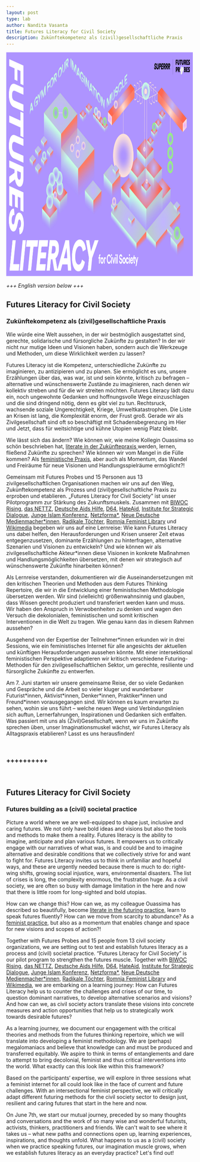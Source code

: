 ```yaml
---
layout: post
type: lab
author: Nandita Vasanta
title: Futures Literacy for Civil Society
description: Zukünftekompetenz als (zivil)gesellschaftliche Praxis
---
```


<img src="/assets/img/blog/futuresliteracy.jpg" alt="An illustration of a imaginary gym, with the title Futures Literacy" width="500" height="600">

<p>
    <i>
      +++ English version below +++
    </i>
</p>

<p>
<h2>Futures Literacy for Civil Society </h2>
<h3>Zukünftekompetenz als (zivil)gesellschaftliche Praxis</h3>
</p>

<p>Wie würde eine Welt aussehen, in der wir bestmöglich ausgestattet sind, gerechte, solidarische und fürsorgliche Zukünfte zu gestalten? In der wir nicht nur mutige Ideen und Visionen haben, sondern auch die Werkzeuge und Methoden, um diese Wirklichkeit werden zu lassen? </p>

<p>Futures Literacy ist die Kompetenz, unterschiedliche Zukünfte zu imaginieren, zu antizipieren und zu planen. Sie ermöglicht es uns, unsere Erzählungen über das, was war, ist und sein könnte, kritisch zu befragen – alternative und wünschenswerte Zustände zu imaginieren, nach denen wir kollektiv streben und für die wir streiten möchten. Futures Literacy lädt dazu ein, noch ungewohnte Gedanken und hoffnungsvolle Wege einzuschlagen und die sind dringend nötig, denn es gibt viel zu tun. Rechtsruck, wachsende soziale Ungerechtigkeit, Kriege, Umweltkatastrophen. Die Liste an Krisen ist lang, die Komplexität enorm, der Frust groß. Gerade wir als Zivilgesellschaft sind oft so beschäftigt mit Schadensbegrenzung im Hier und Jetzt, dass für weitsichtige und kühne Utopien wenig Platz bleibt. </p>

<p>Wie lässt sich das ändern? Wie können wir, wie meine Kollegin Ouassima so schön beschrieben hat, <a href="https://superrr.net/2024/05/21/Warum-wir-flie%C3%9Fend-Zuk%C3%BCnfte-sprechen-sollten.html" >literate in der Zukünftepraxis </a> werden, lernen, fließend Zukünfte zu sprechen? Wie können wir vom Mangel in die Fülle kommen? Als <a href="https://superrr.net/2024/04/29/Walking-the-talk.html">feministische Praxis</a>, aber auch als Momentum, das Wandel und Freiräume für neue Visionen und Handlungsspielräume ermöglicht?!
</p>

<p>Gemeinsam mit Futures Probes und 15 Personen aus 13 zivilgesellschaftlichen Organisationen machen wir uns auf den Weg, Zukünftekompetenz als Prozess und (zivil)gesellschaftliche Praxis zu erproben und etablieren. „Futures Literacy for Civil Society” ist unser Pilotprogramm zur Stärkung des Zukunftsmuskels. Zusammen mit <a href="https://biwoc-rising.org/">BIWOC Rising</a>, <a href="https://www.das-nettz.de/">das NETTZ</a>, <a href="https://www.aidshilfe.de/">Deutsche Aids Hilfe</a>, <a href="https://d-64.org/">D64</a>, <a href="https://hateaid.org/">HateAid</a>, <a href="https://isdgermany.org/">Institute for Strategic Dialogue</a>, <a href="https://www.junge-islam-konferenz.de/">Junge Islam Konferenz</a>, <a href="https://netzforma.org/">Netzforma*</a>, <a href="https://neuemedienmacher.de/">Neue Deutsche Medienmacher*innen</a>, <a href="https://radikaletoechter.de/">Radikale Töchter</a>, <a href="https://romnjafeministlib.com/">Romnja Feminist Library</a> und <a href="https://www.wikimedia.de/">Wikimedia</a> begeben wir uns auf eine Lernreise: Wie kann Futures Literacy uns dabei helfen, den Herausforderungen und Krisen unserer Zeit etwas entgegenzusetzen, dominante Erzählungen zu hinterfragen, alternative Szenarien und Visionen zu entwickeln? Und wie können wir als zivilgesellschaftliche Akteur*innen diese Visionen in konkrete Maßnahmen und Handlungsmöglichkeiten übersetzen, mit denen wir strategisch auf wünschenswerte Zukünfte hinarbeiten können? </p>

<p>Als Lernreise verstanden, dokumentieren wir die Auseinandersetzungen mit den kritischen Theorien und Methoden aus dem Futures Thinking Repertoire, die wir in die Entwicklung einer feministischen Methodologie übersetzen werden. Wir sind (vielleicht) größenwahnsinnig und glauben, dass Wissen gerecht produziert und transferiert werden kann und muss. Wir haben den Anspruch in Verwobenheiten zu denken und wagen den Versuch die dekolonialen, feministischen und somit kritischen Interventionen in die Welt zu tragen. Wie genau kann das in diesem Rahmen aussehen?</p>


<p>Ausgehend von der Expertise der Teilnehmer*innen erkunden wir in drei Sessions, wie ein feministisches Internet für alle angesichts der aktuellen und künftigen Herausforderungen aussehen könnte. Mit einer intersektional feministischen Perspektive adaptieren wir kritisch verschiedene Futuring-Methoden für den zivilgesellschaftlichen Sektor, um gerechte, resiliente und fürsorgliche Zukünfte zu entwerfen.</p>

<p>Am 7. Juni starten wir unsere gemeinsame Reise, der so viele Gedanken und Gespräche und die Arbeit so vieler kluger und wunderbarer Futurist*innen, Aktivist*innen, Denker*innen, Praktiker*innen und Freund*innen vorausgegangen sind. Wir können es kaum erwarten zu sehen, wohin sie uns führt – welche neuen Wege und Verbindungslinien sich auftun, Lernerfahrungen, Inspirationen und Gedanken sich entfalten. Was passiert mit uns als (Zivil)Gesellschaft, wenn wir uns im Zukünfte sprechen üben, unser Imaginationsmuskel wächst, wir Futures Literacy als Alltagspraxis etablieren? Lasst es uns herausfinden!</p>

<br>
    <h3>++++++++++</h3>
<br>

<p>
<h2>Futures Literacy for Civil Society </h2>
<h3>Futures building as a (civil) societal practice</h3>
</p>

<p>Picture a world where we are well-equipped to shape just, inclusive and caring futures. We not only have bold ideas and visions but also the tools and methods to make them a reality. Futures literacy is the ability to imagine, anticipate and plan various futures. It empowers us to critically engage with our narratives of what was, is and could be and to imagine alternative and desirable conditions that we collectively strive for and want to fight for. Futures Literacy invites us to think in unfamiliar and hopeful ways, and these are urgently needed because there is much to do: right-wing shifts, growing social injustice, wars, environmental disasters. The list of crises is long, the complexity enormous, the frustration huge. As a civil society, we are often so busy with damage limitation in the here and now that there is little room for long-sighted and bold utopias.
</p>

<p>How can we change this? How can we, as my colleague Ouassima has described so beautifully, become <a href="https://superrr.net/2024/05/21/Warum-wir-flie%C3%9Fend-Zuk%C3%BCnfte-sprechen-sollten.html" >literate in the futuring practice</a>, learn to speak futures fluently? How can we move from scarcity to abundance? As a <a href="https://superrr.net/2024/04/29/Walking-the-talk.html">feminist practice</a>, but also as a momentum that enables change and space for new visions and scopes of action?!</p>

<p>Together with Futures Probes and 15 people from 13 civil society organizations, we are setting out to test and establish futures literacy as a process and (civil) societal practice. “Futures Literacy for Civil Society” is our pilot program to strengthen the futures muscle. Together with <a href="https://biwoc-rising.org/">BIWOC Rising</a>, <a href="https://www.das-nettz.de/">das NETTZ</a>, <a href="https://www.aidshilfe.de/">Deutsche Aids Hilfe</a>, <a href="https://d-64.org/">D64</a>, <a href="https://hateaid.org/">HateAid</a>, <a href="https://isdgermany.org/">Institute for Strategic Dialogue</a>, <a href="https://www.junge-islam-konferenz.de/">Junge Islam Konferenz</a>, <a href="https://netzforma.org/">Netzforma*</a>, <a href="https://neuemedienmacher.de/">Neue Deutsche Medienmacher*innen</a>, <a href="https://radikaletoechter.de/">Radikale Töchter</a>, <a href="https://romnjafeministlib.com/">Romnja Feminist Library</a> and <a href="https://www.wikimedia.de/">Wikimedia</a>, we are embarking on a learning journey: How can Futures Literacy help us to counter the challenges and crises of our time, to question dominant narratives, to develop alternative scenarios and visions? And how can we, as civil society actors translate these visions into concrete measures and action opportunities that help us to strategically work towards desirable futures? 
</p>

<p>As a learning journey, we document our engagement with the critical theories and methods from the futures thinking repertoire, which we will translate into developing a feminist methodology. We are (perhaps) megalomaniacs and believe that knowledge can and must be produced and transferred equitably. We aspire to think in terms of entanglements and dare to attempt to bring decolonial, feminist and thus critical interventions into the world. What exactly can this look like within this framework?</p>

<p>Based on the participants‘ expertise, we will explore in three sessions what a feminist internet for all could look like in the face of current and future challenges. With an intersectional feminist perspective, we will critically adapt different futuring methods for the civil society sector to design just, resilient and caring futures that start in the here and now. 
</p>

<p>On June 7th, we start our mutual journey, preceded by so many thoughts and conversations and the work of so many wise and wonderful futurists, activists, thinkers, practitioners and friends. We can't wait to see where it takes us – what new paths and connections open up, learning experiences, inspirations, and thoughts unfold. What happens to us as a (civil) society when we practice speaking futures, our imagination muscle grows, when we establish futures literacy as an everyday practice? Let's find out!
</p>

